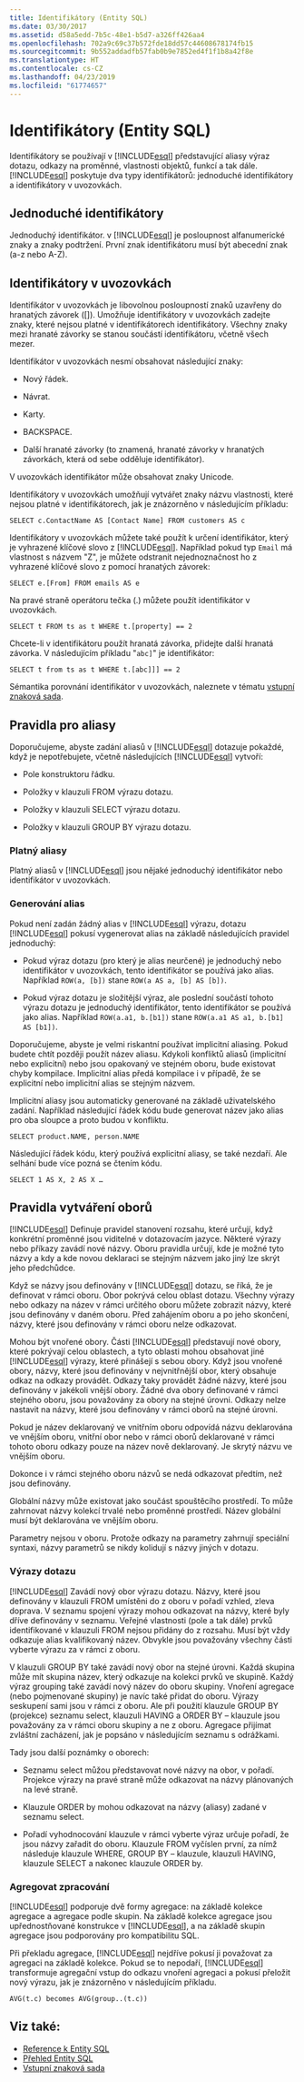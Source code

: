 ```yaml
---
title: Identifikátory (Entity SQL)
ms.date: 03/30/2017
ms.assetid: d58a5edd-7b5c-48e1-b5d7-a326ff426aa4
ms.openlocfilehash: 702a9c69c37b572fde18dd57c44608678174fb15
ms.sourcegitcommit: 9b552addadfb57fab0b9e7852ed4f1f1b8a42f8e
ms.translationtype: HT
ms.contentlocale: cs-CZ
ms.lasthandoff: 04/23/2019
ms.locfileid: "61774657"
---
```

# <a name="identifiers-entity-sql"></a>Identifikátory (Entity SQL)
Identifikátory se používají v [!INCLUDE[esql](../../../../../../includes/esql-md.md)] představující aliasy výraz dotazu, odkazy na proměnné, vlastnosti objektů, funkcí a tak dále. [!INCLUDE[esql](../../../../../../includes/esql-md.md)] poskytuje dva typy identifikátorů: jednoduché identifikátory a identifikátory v uvozovkách.  
  
## <a name="simple-identifiers"></a>Jednoduché identifikátory  
 Jednoduchý identifikátor. v [!INCLUDE[esql](../../../../../../includes/esql-md.md)] je posloupnost alfanumerické znaky a znaky podtržení. První znak identifikátoru musí být abecední znak (a-z nebo A-Z).  
  
## <a name="quoted-identifiers"></a>Identifikátory v uvozovkách  
 Identifikátor v uvozovkách je libovolnou posloupností znaků uzavřeny do hranatých závorek ([]). Umožňuje identifikátory v uvozovkách zadejte znaky, které nejsou platné v identifikátorech identifikátory. Všechny znaky mezi hranaté závorky se stanou součástí identifikátoru, včetně všech mezer.  
  
 Identifikátor v uvozovkách nesmí obsahovat následující znaky:  
  
- Nový řádek.  
  
- Návrat.  
  
- Karty.  
  
- BACKSPACE.  
  
- Další hranaté závorky (to znamená, hranaté závorky v hranatých závorkách, která od sebe odděluje identifikátor).  
  
 V uvozovkách identifikátor může obsahovat znaky Unicode.  
  
 Identifikátory v uvozovkách umožňují vytvářet znaky názvu vlastnosti, které nejsou platné v identifikátorech, jak je znázorněno v následujícím příkladu:  
  
 `SELECT c.ContactName AS [Contact Name] FROM customers AS c`  
  
 Identifikátory v uvozovkách můžete také použít k určení identifikátor, který je vyhrazené klíčové slovo z [!INCLUDE[esql](../../../../../../includes/esql-md.md)]. Například pokud typ `Email` má vlastnost s názvem "Z", je můžete odstranit nejednoznačnost ho z vyhrazené klíčové slovo z pomocí hranatých závorek:  
  
 `SELECT e.[From] FROM emails AS e`  
  
 Na pravé straně operátoru tečka (.) můžete použít identifikátor v uvozovkách.  
  
 `SELECT t FROM ts as t WHERE t.[property] == 2`  
  
 Chcete-li v identifikátoru použít hranatá závorka, přidejte další hranatá závorka. V následujícím příkladu "`abc]`" je identifikátor:  
  
 `SELECT t from ts as t WHERE t.[abc]]] == 2`  
  
 Sémantika porovnání identifikátor v uvozovkách, naleznete v tématu [vstupní znaková sada](../../../../../../docs/framework/data/adonet/ef/language-reference/input-character-set-entity-sql.md).  
  
## <a name="aliasing-rules"></a>Pravidla pro aliasy  
 Doporučujeme, abyste zadání aliasů v [!INCLUDE[esql](../../../../../../includes/esql-md.md)] dotazuje pokaždé, když je nepotřebujete, včetně následujících [!INCLUDE[esql](../../../../../../includes/esql-md.md)] vytvoří:  
  
- Pole konstruktoru řádku.  
  
- Položky v klauzuli FROM výrazu dotazu.  
  
- Položky v klauzuli SELECT výrazu dotazu.  
  
- Položky v klauzuli GROUP BY výrazu dotazu.  
  
### <a name="valid-aliases"></a>Platný aliasy  
 Platný aliasů v [!INCLUDE[esql](../../../../../../includes/esql-md.md)] jsou nějaké jednoduchý identifikátor nebo identifikátor v uvozovkách.  
  
### <a name="alias-generation"></a>Generování alias  
 Pokud není zadán žádný alias v [!INCLUDE[esql](../../../../../../includes/esql-md.md)] výrazu, dotazu [!INCLUDE[esql](../../../../../../includes/esql-md.md)] pokusí vygenerovat alias na základě následujících pravidel jednoduchý:  
  
- Pokud výraz dotazu (pro který je alias neurčené) je jednoduchý nebo identifikátor v uvozovkách, tento identifikátor se používá jako alias. Například `ROW(a, [b])` stane `ROW(a AS a, [b] AS [b])`.  
  
- Pokud výraz dotazu je složitější výraz, ale poslední součástí tohoto výrazu dotazu je jednoduchý identifikátor, tento identifikátor se používá jako alias. Například `ROW(a.a1, b.[b1])` stane `ROW(a.a1 AS a1, b.[b1] AS [b1])`.  
  
 Doporučujeme, abyste je velmi riskantní používat implicitní aliasing. Pokud budete chtít později použít název aliasu. Kdykoli konfliktů aliasů (implicitní nebo explicitní) nebo jsou opakovaný ve stejném oboru, bude existovat chyby kompilace. Implicitní alias předá kompilace i v případě, že se explicitní nebo implicitní alias se stejným názvem.  
  
 Implicitní aliasy jsou automaticky generované na základě uživatelského zadání. Například následující řádek kódu bude generovat název jako alias pro oba sloupce a proto budou v konfliktu.  
  
```  
SELECT product.NAME, person.NAME  
```  
  
 Následující řádek kódu, který používá explicitní aliasy, se také nezdaří. Ale selhání bude více pozná se čtením kódu.  
  
```  
SELECT 1 AS X, 2 AS X …  
```  
  
## <a name="scoping-rules"></a>Pravidla vytváření oborů  
 [!INCLUDE[esql](../../../../../../includes/esql-md.md)] Definuje pravidel stanovení rozsahu, které určují, když konkrétní proměnné jsou viditelné v dotazovacím jazyce. Některé výrazy nebo příkazy zavádí nové názvy. Oboru pravidla určují, kde je možné tyto názvy a kdy a kde novou deklaraci se stejným názvem jako jiný lze skrýt jeho předchůdce.  
  
 Když se názvy jsou definovány v [!INCLUDE[esql](../../../../../../includes/esql-md.md)] dotazu, se říká, že je definovat v rámci oboru. Obor pokrývá celou oblast dotazu. Všechny výrazy nebo odkazy na název v rámci určitého oboru můžete zobrazit názvy, které jsou definovány v daném oboru. Před zahájením oboru a po jeho skončení, názvy, které jsou definovány v rámci oboru nelze odkazovat.  
  
 Mohou být vnořené obory. Části [!INCLUDE[esql](../../../../../../includes/esql-md.md)] představují nové obory, které pokrývají celou oblastech, a tyto oblasti mohou obsahovat jiné [!INCLUDE[esql](../../../../../../includes/esql-md.md)] výrazy, které přinášejí s sebou obory. Když jsou vnořené obory, názvy, které jsou definovány v nejvnitřnější obor, který obsahuje odkaz na odkazy provádět. Odkazy taky provádět žádné názvy, které jsou definovány v jakékoli vnější obory. Žádné dva obory definované v rámci stejného oboru, jsou považovány za obory na stejné úrovni. Odkazy nelze nastavit na názvy, které jsou definovány v rámci oborů na stejné úrovni.  
  
 Pokud je název deklarovaný ve vnitřním oboru odpovídá názvu deklarována ve vnějším oboru, vnitřní obor nebo v rámci oborů deklarované v rámci tohoto oboru odkazy pouze na název nově deklarovaný. Je skrytý názvu ve vnějším oboru.  
  
 Dokonce i v rámci stejného oboru názvů se nedá odkazovat předtím, než jsou definovány.  
  
 Globální názvy může existovat jako součást spouštěcího prostředí. To může zahrnovat názvy kolekcí trvalé nebo proměnné prostředí. Název globální musí být deklarována ve vnějším oboru.  
  
 Parametry nejsou v oboru. Protože odkazy na parametry zahrnují speciální syntaxi, názvy parametrů se nikdy kolidují s názvy jiných v dotazu.  
  
### <a name="query-expressions"></a>Výrazy dotazu  
 [!INCLUDE[esql](../../../../../../includes/esql-md.md)] Zavádí nový obor výrazu dotazu. Názvy, které jsou definovány v klauzuli FROM umístěni do z oboru v pořadí vzhled, zleva doprava. V seznamu spojení výrazy mohou odkazovat na názvy, které byly dříve definovány v seznamu. Veřejné vlastnosti (pole a tak dále) prvků identifikované v klauzuli FROM nejsou přidány do z rozsahu. Musí být vždy odkazuje alias kvalifikovaný název. Obvykle jsou považovány všechny části vyberte výrazu za v rámci z oboru.  
  
 V klauzuli GROUP BY také zavádí nový obor na stejné úrovni. Každá skupina může mít skupina název, který odkazuje na kolekci prvků ve skupině. Každý výraz grouping také zavádí nový název do oboru skupiny. Vnoření agregace (nebo pojmenované skupiny) je navíc také přidat do oboru. Výrazy seskupení sami jsou v rámci z oboru. Ale při použití klauzule GROUP BY (projekce) seznamu select, klauzuli HAVING a ORDER BY – klauzule jsou považovány za v rámci oboru skupiny a ne z oboru. Agregace přijímat zvláštní zacházení, jak je popsáno v následujícím seznamu s odrážkami.  
  
 Tady jsou další poznámky o oborech:  
  
- Seznamu select můžou představovat nové názvy na obor, v pořadí. Projekce výrazy na pravé straně může odkazovat na názvy plánovaných na levé straně.  
  
- Klauzule ORDER by mohou odkazovat na názvy (aliasy) zadané v seznamu select.  
  
- Pořadí vyhodnocování klauzule v rámci vyberte výraz určuje pořadí, že jsou názvy zařadit do oboru. Klauzule FROM vyčíslen první, za nímž následuje klauzule WHERE, GROUP BY – klauzule, klauzuli HAVING, klauzule SELECT a nakonec klauzule ORDER by.  
  
### <a name="aggregate-handling"></a>Agregovat zpracování  
 [!INCLUDE[esql](../../../../../../includes/esql-md.md)] podporuje dvě formy agregace: na základě kolekce agregace a agregace podle skupin. Na základě kolekce agregace jsou upřednostňované konstrukce v [!INCLUDE[esql](../../../../../../includes/esql-md.md)], a na základě skupin agregace jsou podporovány pro kompatibilitu SQL.  
  
 Při překladu agregace, [!INCLUDE[esql](../../../../../../includes/esql-md.md)] nejdříve pokusí ji považovat za agregaci na základě kolekce. Pokud se to nepodaří, [!INCLUDE[esql](../../../../../../includes/esql-md.md)] transformuje agregační vstup do odkazu vnoření agregaci a pokusí přeložit nový výrazu, jak je znázorněno v následujícím příkladu.  
  
 `AVG(t.c) becomes AVG(group..(t.c))`  
  
## <a name="see-also"></a>Viz také:

- [Reference k Entity SQL](../../../../../../docs/framework/data/adonet/ef/language-reference/entity-sql-reference.md)
- [Přehled Entity SQL](../../../../../../docs/framework/data/adonet/ef/language-reference/entity-sql-overview.md)
- [Vstupní znaková sada](../../../../../../docs/framework/data/adonet/ef/language-reference/input-character-set-entity-sql.md)
